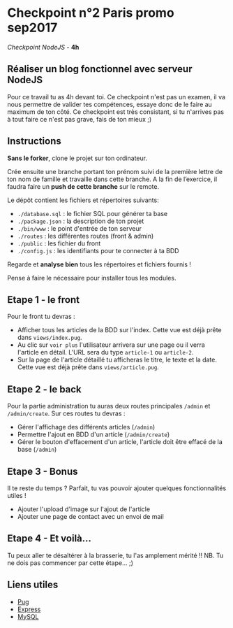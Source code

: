 # Checkpoint n°2 Paris promo sep2017

*Checkpoint NodeJS* - **4h**

## Réaliser un blog fonctionnel avec serveur NodeJS

Pour ce travail tu as 4h devant toi. Ce checkpoint n'est pas un examen, il va nous permettre de valider tes compétences, essaye donc de le faire au maximum de ton côté. 
Ce checkpoint est très consistant, si tu n'arrives pas à tout faire ce n'est pas grave, fais de ton mieux ;) 


## Instructions

**Sans le forker**, clone le projet sur ton ordinateur.

Crée ensuite une branche portant ton prénom suivi de la première lettre de ton nom de famille et travaille dans cette branche. 
A la fin de l’exercice, il faudra faire un **push de cette branche** sur le remote. 

Le dépôt contient les fichiers et répertoires suivants:
* `./database.sql` : le fichier SQL pour générer ta base 
* `./package.json` : la description de ton projet
* `./bin/www` : le point d'entrée de ton serveur
* `./routes` : les différentes routes (front & admin)
* `./public` : les fichier du front
* `./config.js` : les identifiants pour te connecter à ta BDD

Regarde et **analyse bien** tous les répertoires et fichiers fournis !

Pense à faire le nécessaire pour installer tous les modules.

## Etape 1 - le front

Pour le front tu devras : 
* Afficher tous les articles de la BDD sur l'index. Cette vue est déjà prête dans `views/index.pug`.
* Au clic sur `voir plus` l'utilisateur arrivera sur une page ou il verra l'article en détail. L'URL sera du type `article-1` ou `article-2`. 
* Sur la page de l'article détaillé tu afficheras le titre, le texte et la date. Cette vue est déjà prête dans `views/article.pug`.


## Etape 2 - le back


Pour la partie administration tu auras deux routes principales `/admin` et `/admin/create`. Sur ces routes tu devras : 

* Gérer l'affichage des différents articles (`/admin`)
* Permettre l'ajout en BDD d'un article (`/admin/create`)
* Gérer le bouton d'effacement d'un article, l'article doit être effacé de la base (`/admin`)


## Etape 3 - Bonus

Il te reste du temps ? Parfait, tu vas pouvoir ajouter quelques fonctionnalités utiles !

* Ajouter l'upload d'image sur l'ajout de l'article 
* Ajouter une page de contact avec un envoi de mail


## Etape 4 - Et voilà...

Tu peux aller te désaltérer à la brasserie, tu l'as amplement mérité !!
NB. Tu ne dois pas commencer par cette étape... ;)


## Liens utiles 

* [Pug](https://pugjs.org/api/getting-started.html)
* [Express](https://expressjs.com/)
* [MySQL](https://www.npmjs.com/package/mysql)
